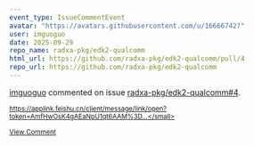 ```yaml
---
event_type: IssueCommentEvent
avatar: "https://avatars.githubusercontent.com/u/16666742?"
user: imguoguo
date: 2025-09-29
repo_name: radxa-pkg/edk2-qualcomm
html_url: https://github.com/radxa-pkg/edk2-qualcomm/pull/4
repo_url: https://github.com/radxa-pkg/edk2-qualcomm
---
```


<a href='https://github.com/imguoguo' target='_blank'>imguoguo</a> commented on issue <a href='https://github.com/radxa-pkg/edk2-qualcomm/pull/4' target='_blank'>radxa-pkg/edk2-qualcomm#4</a>.

<small>https://applink.feishu.cn/client/message/link/open?token=AmfHwOsK4gAEaNpU1qt6AAM%3D...</small>

<a href='https://github.com/radxa-pkg/edk2-qualcomm/pull/4' target='_blank'>View Comment</a>